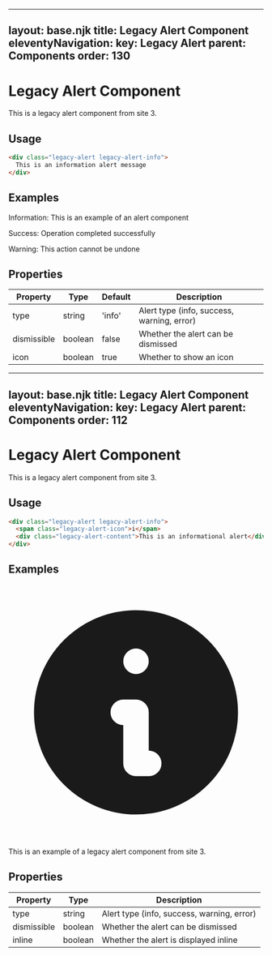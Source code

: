 
---
layout: base.njk
title: Legacy Alert Component
eleventyNavigation:
  key: Legacy Alert
  parent: Components
  order: 130
---

# Legacy Alert Component

This is a legacy alert component from site 3.

## Usage

```html
<div class="legacy-alert legacy-alert-info">
  This is an information alert message
</div>
```

## Examples

<div class="bg-blue-100 border-l-4 border-blue-500 text-blue-700 p-4 my-8">
  <p>Information: This is an example of an alert component</p>
</div>

<div class="bg-green-100 border-l-4 border-green-500 text-green-700 p-4 my-8">
  <p>Success: Operation completed successfully</p>
</div>

<div class="bg-yellow-100 border-l-4 border-yellow-500 text-yellow-700 p-4 my-8">
  <p>Warning: This action cannot be undone</p>
</div>

## Properties

| Property | Type | Default | Description |
|----------|------|---------|-------------|
| type | string | 'info' | Alert type (info, success, warning, error) |
| dismissible | boolean | false | Whether the alert can be dismissed |
| icon | boolean | true | Whether to show an icon |
---
layout: base.njk
title: Legacy Alert Component
eleventyNavigation:
  key: Legacy Alert
  parent: Components
  order: 112
---

# Legacy Alert Component

This is a legacy alert component from site 3.

## Usage

```html
<div class="legacy-alert legacy-alert-info">
  <span class="legacy-alert-icon">i</span>
  <div class="legacy-alert-content">This is an informational alert</div>
</div>
```

## Examples

<div class="bg-blue-100 border-l-4 border-blue-500 p-4 my-6">
  <div class="flex">
    <div class="flex-shrink-0">
      <svg class="h-5 w-5 text-blue-500" viewBox="0 0 20 20" fill="currentColor">
        <path fill-rule="evenodd" d="M18 10a8 8 0 11-16 0 8 8 0 0116 0zm-7-4a1 1 0 11-2 0 1 1 0 012 0zM9 9a1 1 0 000 2v3a1 1 0 001 1h1a1 1 0 100-2v-3a1 1 0 00-1-1H9z" clip-rule="evenodd"/>
      </svg>
    </div>
    <div class="ml-3">
      <p class="text-sm text-blue-700">This is an example of a legacy alert component from site 3.</p>
    </div>
  </div>
</div>

## Properties

| Property | Type | Description |
|----------|------|-------------|
| type | string | Alert type (info, success, warning, error) |
| dismissible | boolean | Whether the alert can be dismissed |
| inline | boolean | Whether the alert is displayed inline |
